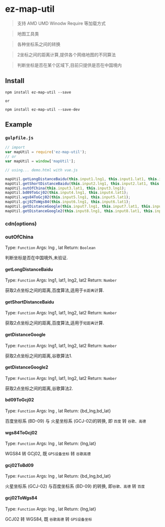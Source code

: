 ez-map-util
===========
> 支持 AMD UMD Winodw Require 等加载方式

> 地图工具类

> 各种坐标系之间的转换

> 2坐标之间的距离计算,提供各个网络地图的不同算法

> 判断坐标是否在某个区域下,目前只提供是否在中国境内

## Install
```
npm install ez-map-util --save
```
```
or
```
```
npm install ez-map-util --save-dev
```

## Example
### `gulpfile.js`
```js
// import
var mapUtil = require('ez-map-util');
// or
var mapUtil = window['mapUtil'];

// using... demo.html with vue.js

mapUtil.getLongDistanceBaidu(this.input1.lng1, this.input1.lat1, this.input1.lng2, this.input1.lat2);
mapUtil.getShortDistanceBaidu(this.input2.lng1, this.input2.lat1, this.input2.lng2, this.input2.lat2);
mapUtil.outOfChina(this.input3.lat1, this.input3.lng1);
mapUtil.bd09ToGcj02(this.input4.lng1, this.input4.lat1);
mapUtil.wgs84ToGcj02(this.input5.lng1, this.input5.lat1);
mapUtil.gcj02ToWgs84(this.input6.lng1, this.input6.lat1);
mapUtil.getDistanceGoogle(this.input7.lng1, this.input7.lat1, this.input7.lng2, this.input7.lat2);
mapUtil.getDistanceGoogle2(this.input8.lng1, this.input8.lat1, this.input8.lng2, this.input8.lat2);

```


### cdn(options)

### outOfChina

Type: `Function`
Args: lng , lat
Return: `Boolean`

判断坐标是否在中国境外,未验证.

#### getLongDistanceBaidu
Type: `Function`
Args: lng1, lat1, lng2, lat2
Return: `Number`

获取2点坐标之间的距离,百度算法,适用于`长距离`计算.

#### getShortDistanceBaidu
Type: `Function`
Args: lng1, lat1, lng2, lat2
Return: `Number`

获取2点坐标之间的距离,百度算法,适用于`短距离`计算.

#### getDistanceGoogle
Type: `Function`
Args: lng1, lat1, lng2, lat2
Return: `Number`

获取2点坐标之间的距离,谷歌算法1.

#### getDistanceGoogle2
Type: `Function`
Args: lng1, lat1, lng2, lat2
Return: `Number`

获取2点坐标之间的距离,谷歌算法2.

#### bd09ToGcj02
Type: `Function`
Args: lng , lat
Return: {bd_lng,bd_lat}

百度坐标系 (BD-09) 与 火星坐标系 (GCJ-02)的转换, 即 `百度` 转 `谷歌、高德`

#### wgs84ToGcj02
Type: `Function`
Args: lng , lat
Return: {lng,lat}

WGS84 转 GCj02, 既 `GPS设备坐标` 转 `谷歌高德`

#### gcj02ToBd09
Type: `Function`
Args: lng , lat
Return: {bd_lng,bd_lat}

火星坐标系 (GCJ-02) 与百度坐标系 (BD-09) 的转换, 即`谷歌、高德` 转 `百度`

#### gcj02ToWgs84
Type: `Function`
Args: lng , lat
Return: {lng,lat}

GCJ02 转 WGS84, 既 `谷歌高德` 转 `GPS设备坐标` 

